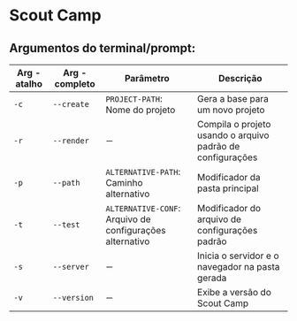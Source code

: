 # Scout Camp

## Argumentos do terminal/prompt:

| Arg - atalho | Arg - completo | Parâmetro | Descrição |
| ------------ | -------------- | --------- | --------- |
|     `-c`     |   `--create`   |`PROJECT-PATH`: Nome do projeto| Gera a base para um novo projeto|
|     `-r`     |   `--render`   |` ー `|Compila o projeto usando o arquivo padrão de configurações|
|     `-p`     |    `--path`    |`ALTERNATIVE-PATH`: Caminho alternativo|Modificador da pasta principal|
|     `-t`     |    `--test`    |`ALTERNATIVE-CONF`: Arquivo de configurações alternativo|Modificador do arquivo de configurações padrão|
|     `-s`     |   `--server`   |` ー `|Inicia o servidor e o navegador na pasta gerada|
|     `-v`     |   `--version`  |` ー `|Exibe a versão do Scout Camp|
